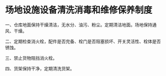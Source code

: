 # 场地设施设备清洗消毒和维修保养制度

一、仓库地面保持干燥清洁，无水分、油污、粉尘。定期清洁地面。场地保持通风、干燥。

二、定期检查消火栓，配件是否完备、栓门是否阻塞损坏、开关灵活性、栓体是否锈蚀。

三、禁止货物阻挡消火栓。

四、货架保持干净，定期清洗货架。